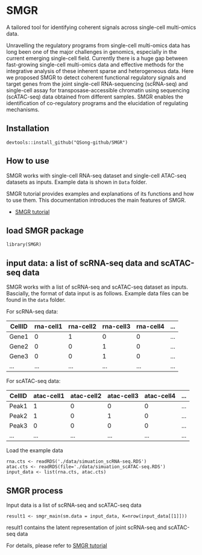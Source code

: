 # SMGR

A tailored tool for identifying coherent signals across single-cell multi-omics data. 

Unravelling the regulatory programs from single-cell multi-omics data has long been one of the major challenges in genomics, especially in the current emerging single-cell field. Currently there is a huge gap between fast-growing single-cell multi-omics data and effective methods for the integrative analysis of these inherent sparse and heterogeneous data. Here we proposed SMGR to detect coherent functional regulatory signals and target genes from the joint single-cell RNA-sequencing (scRNA-seq) and single-cell assay for transposase-accessible chromatin using sequencing (scATAC-seq) data obtained from different samples. SMGR enables the identification of co-regulatory programs and the elucidation of regulating mechanisms. 

## Installation
```
devtools::install_github("QSong-github/SMGR")
```

## How to use

SMGR works with single-cell RNA-seq dataset and single-cell ATAC-seq datasets as inputs. Example data is shown in ```Data``` folder.

SMGR tutorial provides examples and explanations of its functions and how to use them. This documentation introduces the main features of SMGR.
* [SMGR tutorial](https://github.com/QSong-github/SMGR/blob/main/vignette/vignette_make.html)

## load SMGR package
```
library(SMGR)
```
## input data: a list of scRNA-seq data and scATAC-seq data

SMGR works with a list of scRNA-seq and scATAC-seq dataset as inputs. Bascially, the format of data input is as follows. Example data files can be found in the ```data``` folder.

For scRNA-seq data:

| CellID | rna-cell1 | rna-cell2 | rna-cell3 | rna-cell4 | ... |
|----|--------|--------|--------|---------|-----|
| Gene1 | 0 | 1 | 0 | 0 | ... |
| Gene2 | 0 | 0 | 1 | 0 | ... |
| Gene3 | 0 | 0| 1 | 0  | ... |
|...    |...|...|...|...|...|

For scATAC-seq data:

| CellID | atac-cell1 | atac-cell2 | atac-cell3 | atac-cell4 | ... |
|----|--------|--------|--------|---------|-----|
| Peak1 | 1 | 0 | 0 | 0 | ... |
| Peak2 | 1 | 0 | 1 | 0 | ... |
| Peak3 | 0 | 0| 0 | 0  | ... |
|...    |...|...|...|...|...|

Load the example data
```
rna.cts <- readRDS('./data/simuation_scRNA-seq.RDS')
atac.cts <- readRDS(file='./data/simuation_scATAC-seq.RDS')
input_data <- list(rna.cts, atac.cts)
```
## SMGR process

Input data is a list of scRNA-seq and scATAC-seq data

```
result1 <- smgr_main(sm.data = input_data, K=nrow(input_data[[1]]))
```
result1 contains the latent representation of joint scRNA-seq and scATAC-seq data

For details, please refer to [SMGR tutorial](https://github.com/QSong-github/SMGR/blob/main/vignette/vignette_make.html)
